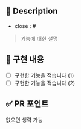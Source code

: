 ## 📄 Description

- close : #

> 기능에 대한 설명

## 📌 구현 내용

- [ ] 구현한 기능을 적습니다 (1)
- [ ] 구현한 기능을 적습니다 (2)

## ✅ PR 포인트

없으면 생략 가능
